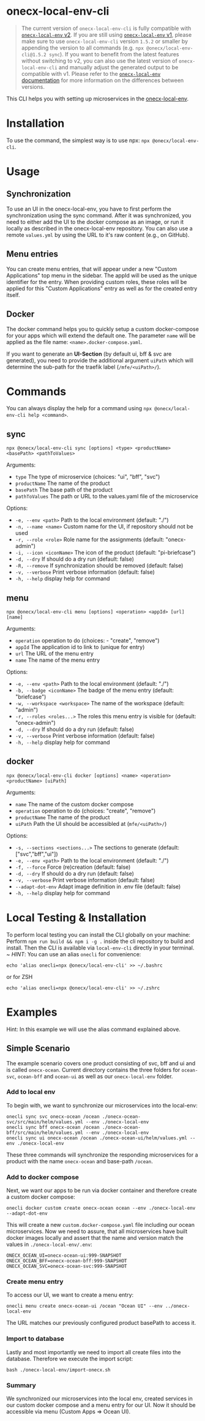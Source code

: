 # onecx-local-env-cli
> The current version of `onecx-local-env-cli` is fully compatible with [`onecx-local-env` v2](https://github.com/onecx/onecx-local-env/blob/main/versions/v2/README.md). If you are still using [`onecx-local-env` v1](https://github.com/onecx/onecx-local-env/blob/main/versions/v1/README.md), please make sure to use `onecx-local-env-cli` version `1.5.2` or smaller by appending the version to all commands (e.g. `npx @onecx/local-env-cli@1.5.2 sync`). If you want to benefit from the latest features without switching to v2, you can also use the latest version of `onecx-local-env-cli` and manually adjust the generated output to be compatible with v1. Please refer to the [`onecx-local-env` documentation](https://onecx.github.io/docs/onecx-local-env/current/general/index.html) for more information on the differences between versions.

This CLI helps you with setting up microservices in the  [onecx-local-env](http://github.com/onecx/onecx-local-env/).

# Installation

To use the command, the simplest way is to use npx: `npx @onecx/local-env-cli`.

# Usage

## Synchronization
To use an UI in the onecx-local-env, you have to first perform the synchronization using the sync command.
After it was synchronized, you need to either add the UI to the docker compose as an image, or run it locally as described in the onecx-local-env repository.
You can also use a remote `values.yml` by using the URL to it's raw content (e.g., on GitHub).

## Menu entries
You can create menu entries, that will appear under a new "Custom Applications" top menu in the sidebar.
The appId will be used as the unique identifier for the entry.
When providing custom roles, these roles will be applied for this "Custom Applications" entry as well as for the created entry itself.


## Docker
The docker command helps you to quickly setup a custom docker-compose for your apps which will extend the default one.
The parameter `name` will be applied as the file name: `<name>.docker-compose.yaml`.

If you want to generate an **UI-Section** (by default ui, bff & svc are generated), you need to provide the additional argument `uiPath` which will determine the sub-path for the traefik label (`/mfe/<uiPath>/`).


# Commands
You can always display the help for a command using `npx @onecx/local-env-cli help <command>`.

## sync
```shell
npx @onecx/local-env-cli sync [options] <type> <productName> <basePath> <pathToValues>
```

Arguments:
-  `type`                   The type of microservice (choices: "ui", "bff", "svc")
-  `productName`            The name of the product
-  `basePath`               The base path of the product
-  `pathToValues`           The path or URL to the values.yaml file of the microservice

Options:
-  `-e, --env <path>`       Path to the local environment (default: "./")
-  `-n, --name <name>`      Custom name for the UI, if repository should not be used
-  `-r, --role <role>`      Role name for the assignments (default: "onecx-admin")
-  `-i, --icon <iconName>`  The icon of the product (default: "pi-briefcase")
-  `-d, --dry`             If should do a dry run (default: false)
-  `-R, --remove`         If synchronization should be removed (default: false)
-  `-v, --verbose`         Print verbose information (default: false)
-  `-h, --help`             display help for command

## menu
```shell
npx @onecx/local-env-cli menu [options] <operation> <appId> [url] [name]
```

Arguments:
- `operation`               operation to do (choices: - "create", "remove")
- `appId`                   The application id to link to (unique for entry)
- `url`                     The URL of the menu entry
- `name`                     The name of the menu entry

Options:
-  `-e, --env <path>`        Path to the local environment (default: "./")
-  `-b, --badge <iconName>`  The badge of the menu entry (default: "briefcase")
-  `-w, --workspace <workspace>`  The name of the workspace (default: "admin")
-  `-r, --roles <roles...>`       The roles this menu entry is visible for (default: "onecx-admin")
-  `-d, --dry`               If should do a dry run (default: false)
-  `-v, --verbose`           Print verbose information (default: false)
-  `-h, --help`              display help for command

## docker
```shell
npx @onecx/local-env-cli docker [options] <name> <operation> <productName> [uiPath]
```

Arguments:
-  `name`                        The name of the custom docker compose
-  `operation`                     operation to do (choices: "create", "remove")
-  `productName`                   The name of the product
-  `uiPath`                        Path the UI should be accessibled at (`mfe/<uiPath>/`)

Options:
-  `-s, --sections <sections...>`  The sections to generate (default: ["svc","bff","ui"])
-  `-e, --env <path>`              Path to the local environment (default: "./")
-  `-f, --force`                   Force (re)creation (default: false)
-  `-d, --dry`                     If should do a dry run (default: false)
-  `-v, --verbose`                 Print verbose information (default: false)
-  `--adapt-dot-env`               Adapt image definition in .env file (default: false)
-  `-h, --help`                    display help for command

# Local Testing & Installation
To perform local testing you can install the CLI globally on your machine:
Perform `npm run build && npm i -g .` inside the cli repository to build and install.
Then the CLI is available via `local-env-cli` directly in your terminal.
~
*HINT*: You can use an alias `onecli` for convenience: 
```shell
echo 'alias onecli=npx @onecx/local-env-cli' >> ~/.bashrc
```
or for ZSH
```shell
echo 'alias onecli=npx @onecx/local-env-cli' >> ~/.zshrc
```

# Examples

Hint: In this example we will use the alias command explained above.
## Simple Scenario
The example scenario covers one product consisting of svc, bff and ui and is called `onecx-ocean`.
Current directory contains the three folders for `ocean-svc`, `ocean-bff` and `ocean-ui` as well as our `onecx-local-env` folder.

### Add to local env
To begin with, we want to synchronize our microservices into the local-env:
```shell
onecli sync svc onecx-ocean /ocean ./onecx-ocean-svc/src/main/helm/values.yml --env ./onecx-local-env 
onecli sync bff onecx-ocean /ocean ./onecx-ocean-bff/src/main/helm/values.yml --env ./onecx-local-env 
onecli sync ui onecx-ocean /ocean ./onecx-ocean-ui/helm/values.yml --env ./onecx-local-env 
```

These three commands will synchronize the responding microservices for a product with the name `onecx-ocean` and base-path `/ocean`.

### Add to docker compose
Next, we want our apps to be run via docker container and therefore create a custom docker compose:

```shell
onecli docker custom create onecx-ocean ocean --env ./onecx-local-env --adapt-dot-env
```

This will create a new `custom.docker-compose.yaml` file including our ocean microservices.
Now we need to assure, that all microservices have built docker images locally and assert that the name and version match the values in `./onecx-local-env/.env`:
```properties
ONECX_OCEAN_UI=onecx-ocean-ui:999-SNAPSHOT
ONECX_OCEAN_BFF=onecx-ocean-bff:999-SNAPSHOT
ONECX_OCEAN_SVC=onecx-ocean-svc:999-SNAPSHOT
```

### Create menu entry
To access our UI, we want to create a menu entry:

```shell
onecli menu create onecx-ocean-ui /ocean "Ocean UI" --env ../onecx-local-env 
```
The URL matches our previously configured product basePath to access it.

### Import to database
Lastly and most importantly we need to import all create files into the database.
Therefore we execute the import script:
```shell
bash ./onecx-local-env/import-onecx.sh
```

### Summary
We synchronized our microservices into the local env, created services in our custom docker compose and a menu entry for our UI. Now it should be accessible via menu (Custom Apps => Ocean UI).